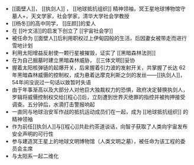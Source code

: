 - [[面壁人]]， [[执剑人]] ， [[地球抵抗组织]] 精神领袖，冥王星地球博物馆守墓人+，天文学家，社会学家，清华大学社会学教授
- [[杨冬]]的高中同学， [[庄颜]]的爱人
- 在 [[叶文洁]]的启发下创立了 [[宇宙社会学]]
- 被任命为 [[面壁人]]后利用职权过上伊甸园般的生活，后因妻女被带走而进行雪地计划
- 利用太阳增益反射使一颗行星被摧毁，证实了 [[黑暗森林法则]]
- 在为自己掘墓时建立黑暗森林威胁， [[三体文明]]妥协
- 握着太阳核弹链的起爆开关，后来握着引力波的发射开关，共掌握了长达 62年黑暗森林威慑的控制权，成为悬着达摩克利斯之剑的发丝——[[执剑人]]，54年间没说过一句话以致暂时失语
- 由于年事渐高以及大部分人对他巨大独裁权力的恐惧，政府决定替换执剑人，罗辑将威慑控制权交给[[程心]]后，立刻遭到世界灭绝罪的指控并被拘押接受调查。五分钟后，水滴打击警报响起
- 一直同与地球治安军作战的抵抗运动成员们在一起，成为 [[地球抵抗组织]] 的精神领袖
- 作为前任[[执剑人]]与[[程心]]共赴约茶道谈话，向智子获取了人类向宇宙发布安全声明的可行性
- 参与建造冥王星上的地球文明博物馆（人类文明之墓），被任命为该工程的委员会主席
- 与太阳系一起二维化